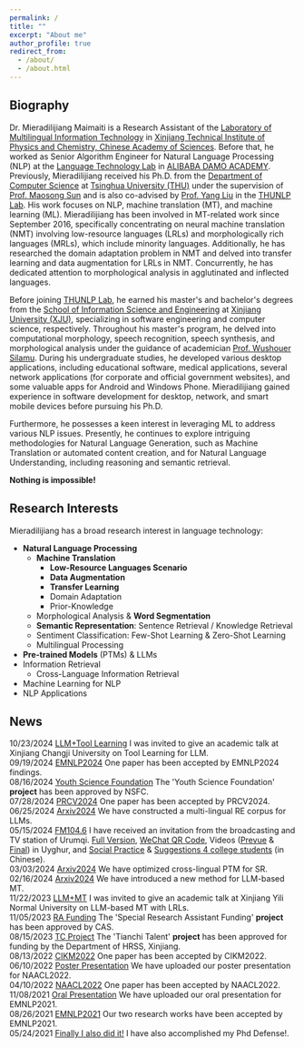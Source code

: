 ```yaml
---
permalink: /
title: ""
excerpt: "About me"
author_profile: true
redirect_from: 
  - /about/
  - /about.html
---
```


Biography
---------

Dr. Mieradilijiang Maimaiti is a Research Assistant of the [Laboratory of Multilingual Information Technology](http://www.xjipc.cas.cn/XJMITL/) in [Xinjiang Technical Institute of Physics and Chemistry, Chinese Academy of Sciences](http://english.xjipc.cas.cn/). Before that, he worked as Senior Algorithm Engineer for Natural Language Processing (NLP) at the [Language Technology Lab](https://damo.alibaba.com/labs/language-technology) in [ALIBABA DAMO ACADEMY](https://damo.alibaba.com/). 
Previously, Mieradilijiang received his Ph.D. from the [Department of Computer Science](https://www.cs.tsinghua.edu.cn/csen/) at [Tsinghua University (THU)](https://www.tsinghua.edu.cn/en/) under the supervision of [Prof. Maosong Sun](https://nlp.csai.tsinghua.edu.cn/staff/sms/) and is also co-advised by [Prof. Yang Liu](https://nlp.csai.tsinghua.edu.cn/~ly/) in the [THUNLP Lab](https://nlp.csai.tsinghua.edu.cn/).
His work focuses on NLP, machine translation (MT), and machine learning (ML). Mieradilijiang has been involved in MT-related work since September 2016, specifically concentrating on neural machine translation (NMT) involving low-resource languages (LRLs) and morphologically rich languages (MRLs), which include minority languages. Additionally, he has researched the domain adaptation problem in NMT and delved into transfer learning and data augmentation for LRLs in NMT. Concurrently, he has dedicated attention to morphological analysis in agglutinated and inflected languages.
<!-- His work is in NLP, machine translation (MT), and machine learning (ML).
Mieradilijiang is engaged in some work related to MT since September 2016. He is working on neural machine translation (NMT) between low-resource languages (LRLs) and morphologically rich languages (MRLs), including some minority languages. He also studied the domain adaptation problem for NMT and explored transfer learning (TL) and data augmentation (DA) for LRLs in NMT. At the same time, he focused on morphological analysis in agglutinated and inflected languages.-->

<!-- Before joining THUNLP Lab, he obtained his master's and bachelor's degrees from the School of Information Science and Engineering at Xinjiang University (XJU), majoring in software engineering and computer science, respectively. During his master's degree, he worked on computational morphology, speech recognition, speech synthesis, and morphological analysis under the guidance of an academician Prof. Wushouer Silamu. During his undergraduate studies, he developed several desktop applications, such as educational software, medical applications, several network applications (corporate and official government websites), and some valuable APPs for Android and Windows Phone (WP). Mieradilijiang gained experience in software development for desktop, network, and smart mobile devices before pursuing his Ph.D -->
Before joining [THUNLP Lab](https://nlp.csai.tsinghua.edu.cn/), he earned his master's and bachelor's degrees from the [School of Information Science and Engineering](http://it.xju.edu.cn/) at [Xinjiang University (XJU)](https://www.xju.edu.cn/), specializing in software engineering and computer science, respectively. Throughout his master's program, he delved into computational morphology, speech recognition, speech synthesis, and morphological analysis under the guidance of academician [Prof. Wushouer Silamu](https://ysg.ckcest.cn/html/details/3943/index.html). During his undergraduate studies, he developed various desktop applications, including educational software, medical applications, several network applications (for corporate and official government websites), and some valuable apps for Android and Windows Phone.
Mieradilijiang gained experience in software development for desktop, network, and smart mobile devices before pursuing his Ph.D.

<!-- In addition, he is very interested in solving some NLP problems using ML and DL. Currently, he is also still exploring some interesting methods for natural language generation (NLG) (e.g., MT or machine writing) and natural language understanding (NLU) (e.g., reasoning or semantic retrieval). -->
Furthermore, he possesses a keen interest in leveraging ML to address various NLP issues. Presently, he continues to explore intriguing methodologies for Natural Language Generation, such as Machine Translation or automated content creation, and for Natural Language Understanding, including reasoning and semantic retrieval.

<strong>Nothing is impossible!</strong>

Research Interests
------------------
Mieradilijiang has a broad research interest in language technology:
* __Natural Language Processing__
  * __Machine Translation__
    * __Low-Resource Languages Scenario__
    * __Data Augmentation__
    * __Transfer Learning__
    * Domain Adaptation
    * Prior-Knowledge
  * Morphological Analysis & __Word Segmentation__
  * __Semantic Representation__: Sentence Retrieval / Knowledge Retrieval
  * Sentiment Classification: Few-Shot Learning & Zero-Shot Learning
  * Multilingual Processing
* __Pre-trained Models__ (PTMs) & LLMs
* Information Retrieval
  * Cross-Language Information Retrieval
* Machine Learning for NLP
* NLP Applications

News
------
10/23/2024  [LLM+Tool Learning](https://www.linkedin.com/posts/mieradilijiang-maimaiti-a1037a3b_thank-you-for-having-me-the-primary-difference-activity-7254709222435704833-f1IW?utm_source=share&utm_medium=member_desktop) I was invited to give an academic talk at Xinjiang Changji University on Tool Learning for LLM. <br>
09/19/2024 [EMNLP2024](https://www.researchgate.net/publication/384156771_Visual_Pivoting_Unsupervised_Multimodal_Machine_Translation_in_Low-Resource_Distant_Language_Pairs) One paper has been accepted by EMNLP2024 findings. <br>
08/16/2024 [Youth Science Foundation](https://www.nsfc.gov.cn/english/site_1/index.html) The 'Youth Science Foundation' __project__ has been approved by NSFC. <br>
07/28/2024 [PRCV2024](https://www.researchgate.net/publication/382625405_Low-resource_Machine_Translation_with_Different_Granularity_Image_Features) One paper has been accepted by PRCV2024. <br>
06/25/2024  [Arxiv2024](https://www.linkedin.com/posts/mieradilijiang-maimaiti-a1037a3b_we-have-tried-to-construct-a-multilingual-activity-7211344229963325440-H1dO?utm_source=share&utm_medium=member_desktop) We have constructed a multi-lingual RE corpus for LLMs. <br>
05/15/2024  [FM104.6](https://www.linkedin.com/posts/mieradilijiang-maimaiti-a1037a3b_thank-you-for-the-interview-opportunity-activity-7197222210950864899-4UWV?utm_source=share&utm_medium=member_desktop) I have received an invitation from the broadcasting and TV station of Urumqi. [Full Version](https://lcache.qtfm.cn/cache/20240515/1923/1923_20240515_170000_180000_24_0.aac), [WeChat QR Code](https://miradel51.github.io/files/20240515.qr_code.png), Videos ([Prevue](https://miradel51.github.io/20240515.prevue.mp4) & [Final](https://miradel51.github.io/20240515.post.mp4)) in Uyghur, and [Social Practice](https://miradel51.github.io/20240515.social_practice.mp4) & [Suggestions 4 college students](https://miradel51.github.io/20240515.suggestions_4_college_stu.mp4) (in Chinese). <br>
03/03/2024  [Arxiv2024](https://www.linkedin.com/posts/mieradilijiang-maimaiti-a1037a3b_we-have-attempted-to-incorporate-code-switching-activity-7171065732649218048-aHO1?utm_source=share&utm_medium=member_desktop) We have optimized cross-lingual PTM for SR. <br>
02/16/2024  [Arxiv2024](https://www.linkedin.com/posts/mieradilijiang-maimaiti-a1037a3b_we-have-introduced-a-novel-but-straightforward-activity-7168825423408132096-X5gu?utm_source=share&utm_medium=member_desktop) We have introduced a new method for LLM-based MT. <br>
11/22/2023  [LLM+MT](https://www.linkedin.com/posts/mieradilijiang-maimaiti-a1037a3b_thank-you-for-having-me-the-primary-difference-activity-7254709222435704833-f1IW?utm_source=share&utm_medium=member_desktop) I was invited to give an academic talk at Xinjiang Yili Normal University on LLM-based MT with LRLs. <br>
11/05/2023  [RA Funding](https://english.cas.cn/) The 'Special Research Assistant Funding' __project__ has been approved by CAS.  <br> 
08/15/2023  [TC Project](https://rst.xinjiang.gov.cn/) The 'Tianchi Talent' __project__ has been approved for funding by the Department of HRSS, Xinjiang.  <br>
08/13/2022  [CIKM2022](https://dl.acm.org/doi/10.1145/3511808.3557122) One paper has been accepted by CIKM2022.  <br>
06/10/2022  [Poster Presentation](https://miradel51.github.io/files/naacl22_video_small.mp4) We have uploaded our poster presentation for NAACL2022. <br>
04/10/2022  [NAACL2022](https://openreview.net/forum?id=rnfgk3iZrbc&referrer=[Tasks](/tasks)) One paper has been accepted by NAACL2022.  <br>
11/08/2021  [Oral Presentation](https://miradel51.github.io/files/emnlp2021_me_video.mp4) We have uploaded our oral presentation for EMNLP2021. <br>
08/26/2021  [EMNLP2021](https://www.linkedin.com/feed/update/urn:li:activity:6836672943502835712/) Our two research works have been accepted by EMNLP2021.  <br>
05/24/2021  [Finally I also did it!](https://www.linkedin.com/feed/update/urn:li:activity:6803196850481463296/) I have also accomplished my Phd Defense!. <br>



<div style="width: 250px; margin: auto;">
		<script type='text/javascript' id='clustrmaps' src='//cdn.clustrmaps.com/map_v2.js?cl=ffffff&w=a&t=tt&d=Y1UFl2nSBtyprQg6cZvmxQXBD9KWFC8yva_6uF5dm34&co=2d78ad&cmo=3acc3a&cmn=ff5353&ct=ffffff'></script>
	
</div>
